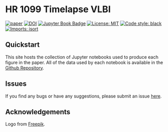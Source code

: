 # HR 1099 Timelapse VLBI

[![paper](https://img.shields.io/badge/read-the%20paper-B31B1B)](https://ui.adsabs.harvard.edu/abs/2024arXiv240103045G/abstract)
[![DOI](https://zenodo.org/badge/DOI/10.5281/zenodo.10395762.svg)](https://doi.org/10.5281/zenodo.10395762)
[![Jupyter Book Badge](https://jupyterbook.org/badge.svg)](https://wwgolay.github.io/HR1099-timelapse-vlbi)
[![License: MIT](https://img.shields.io/badge/License-MIT-yellow.svg)](https://opensource.org/licenses/MIT)
[![Code style: black](https://img.shields.io/badge/code%20style-black-000000.svg)](https://github.com/psf/black)
[![Imports: isort](https://img.shields.io/badge/%20imports-isort-%231674b1?style=flat&labelColor=ef8336)](https://pycqa.github.io/isort/)

## Quickstart

This site hosts the collection of Jupyter notebooks used to produce each figure in the paper. All of the data used by each notebook is available in the [Github Repository](https://github.com/WWGolay/HR1099-timelapse-vlbi/).

## Issues

If you find any bugs or have any suggestions, please submit an issue [here](https://github.com/WWGolay/HR1099-timelapse-vlbi/issues).

## Acknowledgements

Logo from [Freepik](https://www.flaticon.com/free-icon/binary-star_5570363?term=binary+star&related_id=5570363).
